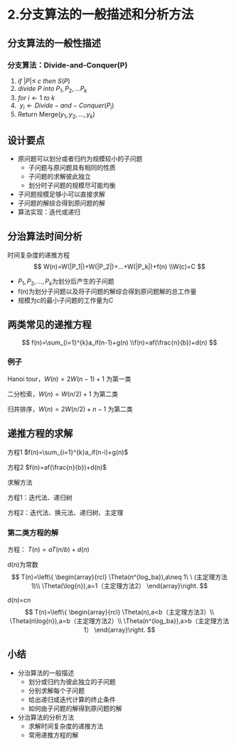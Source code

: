 # 2.分支算法的一般描述和分析方法

## 分支算法的一般性描述

### 分支算法：Divide-and-Conquer(P)

1. $if\ |P|\leq\ c\ then\ S(P)$
2. $divide\ P\ into\ P_1,P_2,...P_k$
3. $for\ i\leftarrow1\ to\ k$
4. ​    $y_i\leftarrow Divide-and-Conquer(P_i)$
5. Return Merge($y_1,y_2,...,y_k$)

## 设计要点

- 原问题可以划分或者归约为规模较小的子问题
  - 子问题与原问题具有相同的性质
  - 子问题的求解彼此独立
  - 划分时子问题的规模尽可能均衡
- 子问题规模足够小可以直接求解
- 子问题的解综合得到原问题的解
- 算法实现：迭代或递归

## 分治算法时间分析

时间复杂度的递推方程
$$
W(n)=W(|P_1|)+W(|P_2|)+...+W(|P_k|)+f(n)
\\W(c)=C
$$

- $P_1,P_2,...,P_k$为划分后产生的子问题
- f(n)为划分子问题以及将子问题的解综合得到原问题解的总工作量
- 规模为c的最小子问题的工作量为C

## 两类常见的递推方程

$$
f(n)=\sum_{i=1}^{k}a_if(n-1)+g(n)
\\f(n)=af(\frac{n}{b})+d(n)
$$

### 例子

Hanoi tour，$W(n)=2W(n-1)+1$  为第一类

二分检索，$W(n)=W(n/2)+1$  为第二类

归并排序，$W(n)=2W(n/2)+n-1$  为第二类

## 递推方程的求解

方程1   $f(n)=\sum_{i=1}^{k}a_if(n-i)+g(n)$

方程2   $f(n)=af(\frac{n}{b})+d(n)$

求解方法

方程1：迭代法、递归树

方程2：迭代法、换元法、递归树、主定理

### 第二类方程的解

方程： $T(n)=aT(n/b)+d(n)$



d(n)为常数
$$
T(n)=\left\{ \begin{array}{rcl}
\Theta(n^{log_ba}),a\neq 1\ \ (主定理方法1)\\
\Theta(\log{n}),a=1（主定理方法2）
\end{array}\right.
$$


d(n)=cn
$$
T(n)=\left\{ \begin{array}{rcl}
\Theta(n),a<b（主定理方法3）\\
\Theta(n\log{n}),a=b（主定理方法2）\\
\Theta(n^{log_ba}),a>b（主定理方法1）
\end{array}\right.
$$

## 小结

- 分治算法的一般描述
  - 划分或归约为彼此独立的子问题
  - 分别求解每个子问题
  - 给出递归或迭代计算的终止条件
  - 如何由子问题的解得到原问题的解
- 分治算法的分析方法
  - 求解时间复杂度的递推方法
  - 常用递推方程的解

